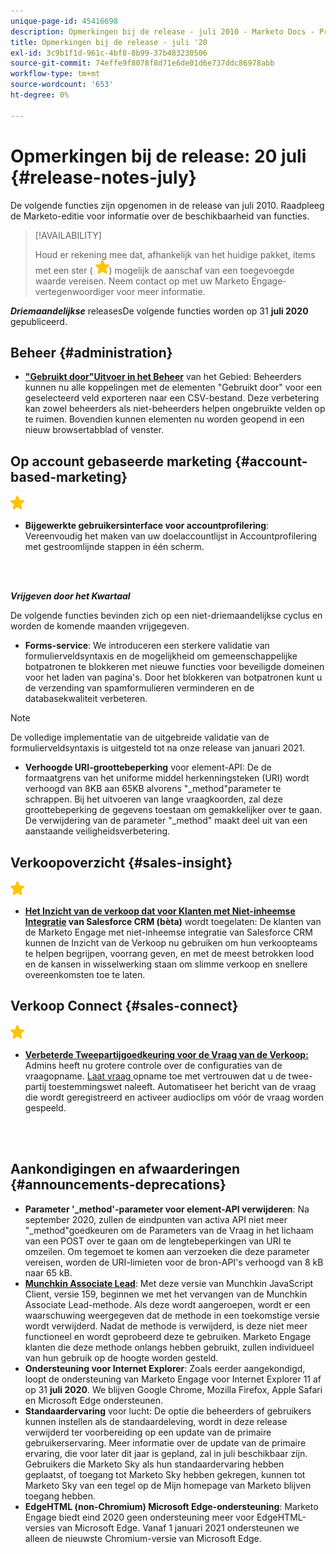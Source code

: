 ```yaml
---
unique-page-id: 45416698
description: Opmerkingen bij de release - juli 2010 - Marketo Docs - Productdocumentatie
title: Opmerkingen bij de release - juli '20
exl-id: 3c9b1f1d-961c-4bf8-8b99-37b483230506
source-git-commit: 74effe9f8078f8d71e6de01d6e737ddc86978abb
workflow-type: tm+mt
source-wordcount: '653'
ht-degree: 0%

---
```


# Opmerkingen bij de release: 20 juli {#release-notes-july}

De volgende functies zijn opgenomen in de release van juli 2010. Raadpleeg de Marketo-editie voor informatie over de beschikbaarheid van functies.

>[!AVAILABILITY]
>
>Houd er rekening mee dat, afhankelijk van het huidige pakket, items met een ster ( ![(star)](assets/yellow-star.png)) mogelijk de aanschaf van een toegevoegde waarde vereisen. Neem contact op met uw Marketo Engage-vertegenwoordiger voor meer informatie.

**_Driemaandelijkse_** releasesDe volgende functies worden op 31  **juli 2020** gepubliceerd.

## Beheer {#administration}

* **[&quot;Gebruikt door&quot;Uitvoer in het Beheer](/help/marketo/product-docs/administration/field-management/export-used-by-data-for-a-field.md)** van het Gebied: Beheerders kunnen nu alle koppelingen met de elementen &quot;Gebruikt door&quot; voor een geselecteerd veld exporteren naar een CSV-bestand. Deze verbetering kan zowel beheerders als niet-beheerders helpen ongebruikte velden op te ruimen. Bovendien kunnen elementen nu worden geopend in een nieuw browsertabblad of venster.

## Op account gebaseerde marketing {#account-based-marketing}

![(ster)](assets/yellow-star.png)

* **Bijgewerkte gebruikersinterface voor accountprofilering**: Vereenvoudig het maken van uw doelaccountlijst in Accountprofilering met gestroomlijnde stappen in één scherm.

<br> 

**_Vrijgeven door het Kwartaal_**

De volgende functies bevinden zich op een niet-driemaandelijkse cyclus en worden de komende maanden vrijgegeven.

* **Forms-service**: We introduceren een sterkere validatie van formulierveldsyntaxis en de mogelijkheid om gemeenschappelijke botpatronen te blokkeren met nieuwe functies voor beveiligde domeinen voor het laden van pagina&#39;s. Door het blokkeren van botpatronen kunt u de verzending van spamformulieren verminderen en de databasekwaliteit verbeteren.

>[!NOTE]
>
>De volledige implementatie van de uitgebreide validatie van de formulierveldsyntaxis is uitgesteld tot na onze release van januari 2021.

* **Verhoogde URI-groottebeperking** voor element-API: De de formaatgrens van het uniforme middel herkenningsteken (URI) wordt verhoogd van 8KB aan 65KB alvorens &quot;_method&quot;parameter te schrappen. Bij het uitvoeren van lange vraagkoorden, zal deze groottebeperking de gegevens toestaan om gemakkelijker over te gaan. De verwijdering van de parameter &quot;_method&quot; maakt deel uit van een aanstaande veiligheidsverbetering.

## Verkoopoverzicht {#sales-insight}

![(ster)](assets/yellow-star.png)

* **[Het Inzicht van de verkoop dat voor Klanten met Niet-inheemse Integratie](/help/marketo/product-docs/marketo-sales-insight/sales-insight-for-non-native-salesforce-integrations.md)  van Salesforce CRM (bèta)** wordt toegelaten: De klanten van de Marketo Engage met niet-inheemse integratie van Salesforce CRM kunnen de Inzicht van de Verkoop nu gebruiken om hun verkoopteams te helpen begrijpen, voorrang geven, en met de meest betrokken lood en de kansen in wisselwerking staan om slimme verkoop en snellere overeenkomsten toe te laten.

## Verkoop Connect {#sales-connect}

![(ster)](assets/yellow-star.png)

* **[Verbeterde Tweepartijgoedkeuring voor de Vraag van de Verkoop:](/help/marketo/product-docs/marketo-sales-connect/phone/two-party-consent-settings.md)** Admins heeft nu grotere controle over de configuraties van de vraagopname. [Laat vraag ](/help/marketo/product-docs/marketo-sales-connect/phone/enable-call-recording.md) opname toe met vertrouwen dat u de twee-partij toestemmingswet naleeft. Automatiseer het bericht van de vraag die wordt geregistreerd en activeer audioclips om vóór de vraag worden gespeeld.

<br> 

## Aankondigingen en afwaarderingen {#announcements-deprecations}

* **Parameter &#39;_method&#39;-parameter voor element-API verwijderen**: Na september 2020, zullen de eindpunten van activa API niet meer &quot;_method&quot;goedkeuren om de Parameters van de Vraag in het lichaam van een POST over te gaan om de lengtebeperkingen van URI te omzeilen. Om tegemoet te komen aan verzoeken die deze parameter vereisen, worden de URI-limieten voor de bron-API&#39;s verhoogd van 8 kB naar 65 kB.
* **[Munchkin Associate Lead](https://developers.marketo.com/blog/deprecation-of-munchkin-associate-lead-method/)**: Met deze versie van Munchkin JavaScript Client, versie 159, beginnen we met het vervangen van de Munchkin Associate Lead-methode. Als deze wordt aangeroepen, wordt er een waarschuwing weergegeven dat de methode in een toekomstige versie wordt verwijderd. Nadat de methode is verwijderd, is deze niet meer functioneel en wordt geprobeerd deze te gebruiken. Marketo Engage klanten die deze methode onlangs hebben gebruikt, zullen individueel van hun gebruik op de hoogte worden gesteld.
* **Ondersteuning voor Internet Explorer**: Zoals eerder aangekondigd, loopt de ondersteuning van Marketo Engage voor Internet Explorer 11 af op 31  **juli 2020**. We blijven Google Chrome, Mozilla Firefox, Apple Safari en Microsoft Edge ondersteunen.
* **Standaardervaring** voor lucht: De optie die beheerders of gebruikers kunnen instellen als de standaardeleving, wordt in deze release verwijderd ter voorbereiding op een update van de primaire gebruikerservaring. Meer informatie over de update van de primaire ervaring, die voor later dit jaar is gepland, zal in juli beschikbaar zijn. Gebruikers die Marketo Sky als hun standaardervaring hebben geplaatst, of toegang tot Marketo Sky hebben gekregen, kunnen tot Marketo Sky van een tegel op de Mijn homepage van Marketo blijven toegang hebben.
* **EdgeHTML (non-Chromium) Microsoft Edge-ondersteuning**: Marketo Engage biedt eind 2020 geen ondersteuning meer voor EdgeHTML-versies van Microsoft Edge. Vanaf 1 januari 2021 ondersteunen we alleen de nieuwste Chromium-versie van Microsoft Edge.
